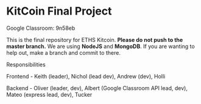 # KitCoin Final Project

Google Classroom: 9n58eb

This is the final repository for ETHS Kitcoin. **Please do not push to the master branch.** We are using **NodeJS** and **MongoDB**. If you are wanting to help out, make a branch and commit to there.


Responsibilities

Frontend - Keith (leader), Nichol (lead dev), Andrew (dev), Holli

Backend - Oliver (leader, dev), Albert (Google Classroom API lead, dev), Mateo (express lead, dev), Tucker

